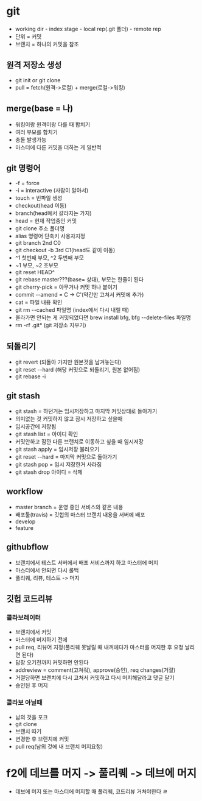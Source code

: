 # git
- working dir - index stage - local rep(.git 폴더) - remote rep
- 단위 = 커밋
- 브랜치 = 하나의 커밋을 참조

## 원격 저장소 생성
- git init or git clone
- pull = fetch(원격->로컬) + merge(로컬->워킹)

## merge(base = 나)
- 워킹이랑 원격이랑 다를 때 합치기
- 여러 부모를 합치기
- 충돌 발생가능
- 마스터에 다른 커밋을 더하는 게 일반적

## git 명령어
- -f = force
- -i = interactive (사람이 알아서)
- touch = 빈파일 생성
- checkout(head 이동)
- branch(head에서 갈라지는 가지)
- head = 현재 작업중인 커밋
- git clone 주소 폴더명
- alias 명령어 단축키 사용자지정
- git branch 2nd C0
- git checkout -b 3rd C1(head도 같이 이동)
- ^1 첫번째 부모, ^2 두번째 부모
- ~1 부모, ~2 조부모
- git reset HEAD^
- git rebase master???(base= 상대), 부모는 한줄이 된다
- git cherry-pick = 아무거나 커밋 하나 붙이기
- commit --amend = C -> C'(약간만 고쳐서 커밋에 추가)
- cat = 파일 내용 확인
- git rm --cached 파일명 (index에서 다시 내릴 때)
- 올라가면 안되는 게 커밋되었다면 brew install bfg, bfg --delete-files 파일명
- rm -rf .git* (git 저장소 지우기)



## 되돌리기
- git revert (되돌아 가지만 원본것을 남겨놓는다)
- git reset --hard (해당 커밋으로 되돌리기, 원본 없어짐)
- git rebase -i

## git stash
- git stash = 하던거는 임시저장하고 마지막 커밋상태로 돌아가기
- 의미없는 것 커밋하지 않고 잠시 저장하고 싶을때
- 임시공간에 저장됨
- git stash list = 아이디 확인
- 커밋안하고 잠깐 다른 브랜치로 이동하고 싶을 때 임시저장
- git stash apply = 임시저장 불러오기
- git reset --hard = 마지막 커밋으로 돌아가기
- git stash pop = 임시 저장한거 사라짐
- git stash drop 아이디 = 삭제

## workflow
- master branch = 운영 중인 서비스와 같은 내용
- 배포툴(travis) = 깃헙의 마스터 브랜치 내용을 서버에 배포
- develop
- feature

## githubflow
- 브랜치에서 테스트 서버에서 배포 서비스까지 하고 마스터에 머지
- 마스터에서 안되면 다시 롤백
- 풀리퀘, 리뷰, 테스트 -> 머지


## 깃헙 코드리뷰
### 콜라보레이터
- 브랜치에서 커밋
- 마스터에 머지하기 전에
- pull req, 리뷰어 지정(풀리퀘 못날릴 때 내꺼에다가 마스터를 머지한 후 요청 날리면 된다)
- 답장 오기전까지 커밋하면 안된다
- addreview = comment(고쳐줘), approve(승인), req changes(거절)
- 거절당하면 브랜치에 다시 고쳐서 커밋하고 다시 머지해달라고 댓글 달기
- 승인된 후 머지

### 콜라보 아닐때
- 남의 것을 포크
- git clone
- 브랜치 따기
- 변경한 후 브랜치에 커밋
- pull req(남의 것에 내 브랜치 머지요청)

# f2에 데브를 머지 -> 풀리퀘 -> 데브에 머지
- 데브에 머지 또는 마스터에 머지할 때 풀리퀘, 코드리뷰 거쳐야한다
ㄹ